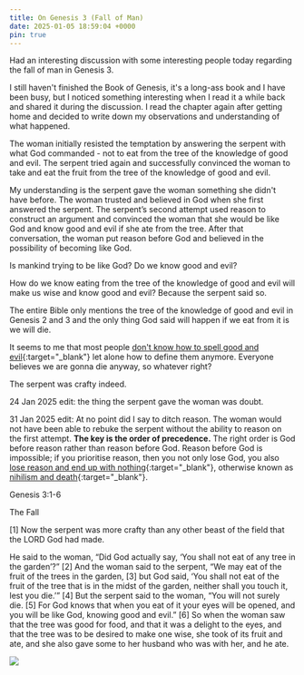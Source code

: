 ```yaml
---
title: On Genesis 3 (Fall of Man)
date: 2025-01-05 18:59:04 +0000
pin: true
---
```


Had an interesting discussion with some interesting people today regarding the fall of man in Genesis 3.

I still haven't finished the Book of Genesis, it's a long-ass book and I have been busy, but I noticed something interesting when I read it a while back and shared it during the discussion. I read the chapter again after getting home and decided to write down my observations and understanding of what happened.

The woman initially resisted the temptation by answering the serpent with what God commanded - not to eat from the tree of the knowledge of good and evil. The serpent tried again and successfully convinced the woman to take and eat the fruit from the tree of the knowledge of good and evil.

My understanding is the serpent gave the woman something she didn't have before. The woman trusted and believed in God when she first answered the serpent. The serpent’s second attempt used reason to construct an argument and convinced the woman that she would be like God and know good and evil if she ate from the tree. After that conversation, the woman put reason before God and believed in the possibility of becoming like God.

Is mankind trying to be like God? Do we know good and evil?

How do we know eating from the tree of the knowledge of good and evil will make us wise and know good and evil? Because the serpent said so.

The entire Bible only mentions the tree of the knowledge of good and evil in Genesis 2 and 3 and the only thing God said will happen if we eat from it is we will die.

It seems to me that most people [don't know how to spell good and evil](../on-indifference/){:target="_blank"} let alone how to define them anymore. Everyone believes we are gonna die anyway, so whatever right?

The serpent was crafty indeed.

24 Jan 2025 edit: the thing the serpent gave the woman was doubt.

31 Jan 2025 edit: At no point did I say to ditch reason. The woman would not have been able to rebuke the serpent without the ability to reason on the first attempt. **The key is the order of precedence.** The right order is God before reason rather than reason before God. Reason before God is impossible; if you prioritise reason, then you not only lose God, you also [lose reason and end up with nothing](../on-faith-precedes-reason/){:target="_blank"}, otherwise known as [nihilism and death](../on-we-all-die/){:target="_blank"}.

Genesis 3:1-6

The Fall

[1] Now the serpent was more crafty than any other beast of the field that the LORD God had made.

He said to the woman, “Did God actually say, ‘You shall not eat of any tree in the garden’?” [2] And the woman said to the serpent, “We may eat of the fruit of the trees in the garden, [3] but God said, ‘You shall not eat of the fruit of the tree that is in the midst of the garden, neither shall you touch it, lest you die.’” [4] But the serpent said to the woman, “You will not surely die. [5] For God knows that when you eat of it your eyes will be opened, and you will be like God, knowing good and evil.” [6] So when the woman saw that the tree was good for food, and that it was a delight to the eyes, and that the tree was to be desired to make one wise, she took of its fruit and ate, and she also gave some to her husband who was with her, and he ate.

![](/JfMJFax8qvLnzDjn.jpg)
